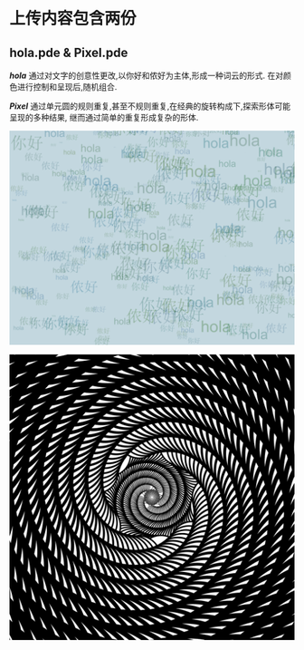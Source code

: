 上传内容包含两份
=================

hola.pde & Pixel.pde
-----------------------

___hola___
通过对文字的创意性更改,以你好和侬好为主体,形成一种词云的形式.
在对颜色进行控制和呈现后,随机组合.

___Pixel___
通过单元圆的规则重复,甚至不规则重复,在经典的旋转构成下,探索形体可能呈现的多种结果,
继而通过简单的重复形成复杂的形体.

![你好 图标](https://github.com/Syantw/520432910015--/blob/main/%5B%E7%AC%AC%E4%B8%80%E6%AC%A1%E4%BD%9C%E4%B8%9A%EF%BC%9A%E8%AF%BE%E7%A8%8B%E7%AE%80%E4%BB%8B%E4%B8%8E%E5%88%9B%E6%84%8F%E7%BC%96%E7%A8%8B%E6%A6%82%E8%AE%BA%5D%E4%BD%9C%E4%B8%9A/%E4%BD%A0%E5%A5%BD.png)

![Pixel 图标](https://github.com/Syantw/520432910015--/blob/main/%5B%E7%AC%AC%E4%B8%80%E6%AC%A1%E4%BD%9C%E4%B8%9A%EF%BC%9A%E8%AF%BE%E7%A8%8B%E7%AE%80%E4%BB%8B%E4%B8%8E%E5%88%9B%E6%84%8F%E7%BC%96%E7%A8%8B%E6%A6%82%E8%AE%BA%5D%E4%BD%9C%E4%B8%9A/anything.png)
